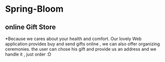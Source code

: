 # Spring-Bloom
## online Gift Store
*Because we cares about your health and comfort.
Our lovely Web application  provides buy and send gifts online , we can  also  offer organizing ceremonies.
the user can chose his gift and provide us an address and we handle it , just order :D

